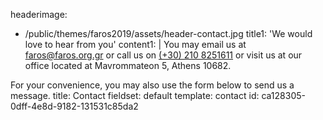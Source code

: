 headerimage:
  - /public/themes/faros2019/assets/header-contact.jpg
title1: 'We would love to hear from you'
content1: |
  You may email us at [faros@faros.org.gr](mailto://faros@faros.org.gr) or call us on [(+30) 210 8251611](tel://+302108251611) or visit us at our office located at Mavrommateon 5, Athens 10682.
  
  For your convenience, you may also use the form below to send us a message.
title: Contact
fieldset: default
template: contact
id: ca128305-0dff-4e8d-9182-131531c85da2
